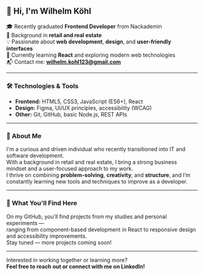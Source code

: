 ## 👋 Hi, I'm Wilhelm Köhl

🎓 Recently graduated **Frontend Developer** from Nackademin  
🎯 Background in **retail and real estate**  
💡 Passionate about **web development**, **design**, and **user-friendly interfaces**  
🌱 Currently learning **React** and exploring modern web technologies  
📬 Contact me: **wilhelm.kohl123@gmail.com**

---

### 🛠️ Technologies & Tools

- **Frontend:** HTML5, CSS3, JavaScript (ES6+), React  
- **Design:** Figma, UI/UX principles, accessibility (WCAG)  
- **Other:** Git, GitHub, basic Node.js, REST APIs

---

### 🚀 About Me

I'm a curious and driven individual who recently transitioned into IT and software development.  
With a background in retail and real estate, I bring a strong business mindset and a user-focused approach to my work.  
I thrive on combining **problem-solving**, **creativity**, and **structure**, and I’m constantly learning new tools and techniques to improve as a developer.

---

### 📁 What You'll Find Here

On my GitHub, you'll find projects from my studies and personal experiments —  
ranging from component-based development in React to responsive design and accessibility improvements.  
Stay tuned — more projects coming soon!

---

Interested in working together or learning more?  
**Feel free to reach out or connect with me on LinkedIn!**


<!---
wlhlmkhl/wlhlmkhl is a ✨ special ✨ repository because its `README.md` (this file) appears on your GitHub profile.
You can click the Preview link to take a look at your changes.
--->

